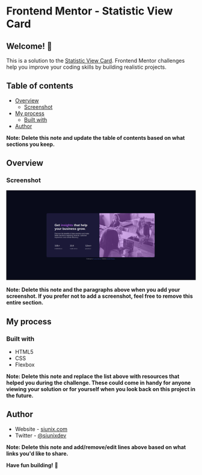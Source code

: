 # Frontend Mentor - Statistic View Card

## Welcome! 👋

This is a solution to the [Statistic View Card](https://www.frontendmentor.io/challenges/stats-preview-card-component-8JqbgoU62). Frontend Mentor challenges help you improve your coding skills by building realistic projects.

## Table of contents

- [Overview](#overview)
  - [Screenshot](#screenshot)
- [My process](#my-process)
  - [Built with](#built-with)
- [Author](#author)

**Note: Delete this note and update the table of contents based on what sections you keep.**

## Overview

### Screenshot

![Screenshot](sc/1.png)

**Note: Delete this note and the paragraphs above when you add your screenshot. If you prefer not to add a screenshot, feel free to remove this entire section.**

## My process

### Built with

- HTML5
- CSS
- Flexbox

**Note: Delete this note and replace the list above with resources that helped you during the challenge. These could come in handy for anyone viewing your solution or for yourself when you look back on this project in the future.**

## Author

- Website - [siunix.com](https://www.siunix.com)
- Twitter - [@siunixdev](https://twitter.com/siunixdev)

**Note: Delete this note and add/remove/edit lines above based on what links you'd like to share.**

**Have fun building!** 🚀